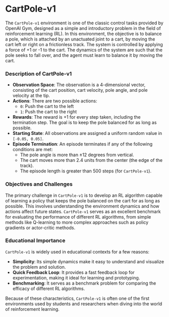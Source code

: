 # CartPole-v1

The `CartPole-v1` environment is one of the classic control tasks provided by OpenAI Gym, designed as a simple and introductory problem in the field of reinforcement learning (RL). In this environment, the objective is to balance a pole, which is attached by an unactuated joint to a cart, by moving the cart left or right on a frictionless track. The system is controlled by applying a force of +1 or -1 to the cart. The dynamics of the system are such that the pole seeks to fall over, and the agent must learn to balance it by moving the cart.

### Description of CartPole-v1

- **Observation Space**: The observation is a 4-dimensional vector, consisting of the cart position, cart velocity, pole angle, and pole velocity at the tip.
- **Actions**: There are two possible actions:
  - `0`: Push the cart to the left
  - `1`: Push the cart to the right
- **Rewards**: The reward is +1 for every step taken, including the termination step. The goal is to keep the pole balanced for as long as possible.
- **Starting State**: All observations are assigned a uniform random value in `[-0.05, 0.05]`.
- **Episode Termination**: An episode terminates if any of the following conditions are met:
  - The pole angle is more than ±12 degrees from vertical.
  - The cart moves more than 2.4 units from the center (the edge of the track).
  - The episode length is greater than 500 steps (for `CartPole-v1`).

### Objectives and Challenges

The primary challenge in `CartPole-v1` is to develop an RL algorithm capable of learning a policy that keeps the pole balanced on the cart for as long as possible. This involves understanding the environment dynamics and how actions affect future states. `CartPole-v1` serves as an excellent benchmark for evaluating the performance of different RL algorithms, from simple methods like Q-learning to more complex approaches such as policy gradients or actor-critic methods.

### Educational Importance

`CartPole-v1` is widely used in educational contexts for a few reasons:

- **Simplicity**: Its simple dynamics make it easy to understand and visualize the problem and solution.
- **Quick Feedback Loop**: It provides a fast feedback loop for experimentation, making it ideal for learning and prototyping.
- **Benchmarking**: It serves as a benchmark problem for comparing the efficacy of different RL algorithms.

Because of these characteristics, `CartPole-v1` is often one of the first environments used by students and researchers when diving into the world of reinforcement learning.
